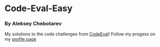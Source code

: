 # Code-Eval-Easy
### By Aleksey Chebotarev

My solutions to the code challenges from [CodeEval][codeeval]! Follow my progess on my [profile page][my_codeeval]

[codeeval]: http://www.codeeval.com/
[my_codeeval]: http://www.codeeval.com/profile/Chebotarev/

